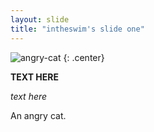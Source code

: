 ```yaml
---
layout: slide
title: "intheswim's slide one"
---
```


![angry-cat](https://cloud.githubusercontent.com/assets/16547949/25400569/064d7bc6-29c1-11e7-90dc-fef44edd9f0a.jpg)
{: .center}

**TEXT HERE**

_text here_

An angry cat.
